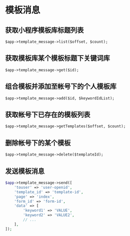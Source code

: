 # 模板消息

## 获取小程序模板库标题列表

```
$app->template_message->list($offset, $count);
```

## 获取模板库某个模板标题下关键词库

```
$app->template_message->get($id);
```

## 组合模板并添加至帐号下的个人模板库

```
$app->template_message->add($id, $keywordIdList);
```

## 获取帐号下已存在的模板列表

```
$app->template_message->getTemplates($offset, $count);
```

## 删除帐号下的某个模板

```
$app->template_message->delete($templateId);
```

## 发送模板消息

```php
$app->template_message->send([
    'touser' => 'user-openid',
    'template_id' => 'template-id',
    'page' => 'index',
    'form_id' => 'form-id',
    'data' => [
        'keyword1' => 'VALUE',
        'keyword2' => 'VALUE2',
        // ...
    ],
]);
```
